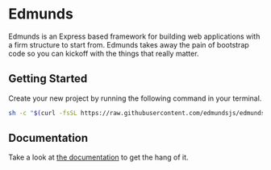 # Edmunds

Edmunds is an Express based framework for building web applications
with a firm structure to start from. Edmunds takes away the pain of
bootstrap code so you can kickoff with the things that really
matter.


## Getting Started

Create your new project by running the following command in your
terminal.

```bash
sh -c "$(curl -fsSL https://raw.githubusercontent.com/edmundsjs/edmunds/master/create-edmunds-app.sh)"
```


## Documentation

Take a look at [the documentation](https://edmundsjs.com/) to get the
hang of it.
